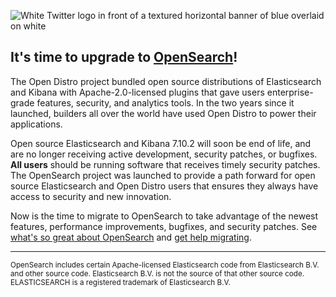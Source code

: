 ![White Twitter logo in front of a textured horizontal banner of blue overlaid on white](https://opendistro.github.io/for-elasticsearch/assets/media/move-to-opensearch.png)




## It's time to upgrade to [OpenSearch](https://opensearch.org/)!

The Open Distro project bundled open source distributions of Elasticsearch and Kibana with Apache-2.0-licensed plugins that gave users enterprise-grade features, security, and analytics tools. In the two years since it launched, builders all over the world have used Open Distro to power their applications.

Open source Elasticsearch and Kibana 7.10.2 will soon be end of life, and are no longer receiving active development, security patches, or bugfixes. **All users** should be running software that receives timely security patches. The OpenSearch project was launched to provide a path forward for open source Elasticsearch and Open Distro users that ensures they always have access to security and new innovation.

Now is the time to migrate to OpenSearch to take advantage of the newest features, performance improvements, bugfixes, and security patches. See [what's so great about OpenSearch](https://opensearch.org/docs/latest#why-use-opensearch) and [get help migrating](https://opensearch.org/blog/technical-posts/2021/07/how-to-upgrade-from-opendistro-to-opensearch/).

  ---

<small>OpenSearch includes certain Apache-licensed Elasticsearch code from Elasticsearch B.V. and other source code. Elasticsearch B.V. is not the source of that other source code. ELASTICSEARCH is a registered trademark of Elasticsearch B.V.</small>